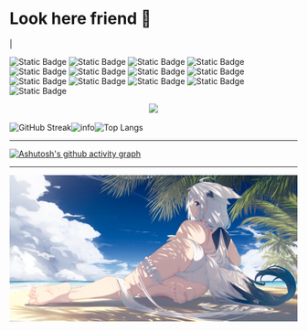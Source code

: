 # Look here friend 👋

|

![Static Badge](https://img.shields.io/badge/openSUSE-Tumbleweed-plastic?logo=opensuse&logoColor=green) ![Static Badge](https://img.shields.io/badge/Docker-Linux-plastic?logo=docker&logoColor=#2496ED) ![Static Badge](https://img.shields.io/badge/Program-Java-plastic?logo=intellijidea&logoColor=#000000) ![Static Badge](https://img.shields.io/badge/Program-C++-plastic?logo=cplusplus&logoColor=#00599C) ![Static Badge](https://img.shields.io/badge/Program-C-plastic?logo=c&logoColor=#A8B9CC) ![Static Badge](https://img.shields.io/badge/Program-Python-plastic?logo=python&logoColor=#3776AB) ![Static Badge](https://img.shields.io/badge/Program-Go-plastic?logo=go&logoColor=#00ADD8) 
 ![Static Badge](https://img.shields.io/badge/Reddit-Alita_owe-plastic?logo=reddit&logoColor=#FF4500) ![Static Badge](https://img.shields.io/badge/Steam-Alita-plastic?logo=steam&logoColor=#000000) ![Static Badge](https://img.shields.io/badge/Hexo-Alita-plastic?logo=hexo&logoColor=#0E83CD) ![Static Badge](https://img.shields.io/badge/Youtube-Alita-plastic?logo=youtube&logoColor=#FF0000) ![Static Badge](https://img.shields.io/badge/Bilibili-从零开始丢你蕾姆-plastic?logo=bilibili&logoColor=#00A1D6) ![Static Badge](https://img.shields.io/badge/Stack_overflow-DrPhilip425-plastic?logo=stackoverflow&logoColor=#F58025)
<div align=center><img src="https://access-counter.vercel.app/api/counter?name=github-DrPhilip425&theme=006&length=7"></src></div>

![GitHub Streak](https://streak-stats.demolab.com/?user=DrPhilip425&theme=moltack)![info](https://github-readme-stats.vercel.app/api?username=DrPhilip425&show_icons=true&count_private=true&hide=prs&theme=moltack)![Top Langs](https://github-readme-stats.vercel.app/api/top-langs/?username=DrPhilip425&theme=moltack&layout=compact)




---
[![Ashutosh's github activity graph](https://github-readme-activity-graph.vercel.app/graph?username=DrPhilip425&theme=tokyo-day)](https://github.com/ashutosh00710/github-readme-activity-graph)

---
![](https://raw.githubusercontent.com/DrPhilip425/PicGo-PicStore/main/images/100166233_p0_master1200.jpg)

<!--
**DrPhilip425/DrPhilip425** is a ✨ _special_ ✨ repository because its `README.md` (this file) appears on your GitHub profile.

Here are some ideas to get you started:

- 🔭 I’m currently working on ...
- 🌱 I’m currently learning ...
- 💬 Ask me about ...
- 📫 How to reach me: ...
- ⚡ Fun fact: ...
-->
